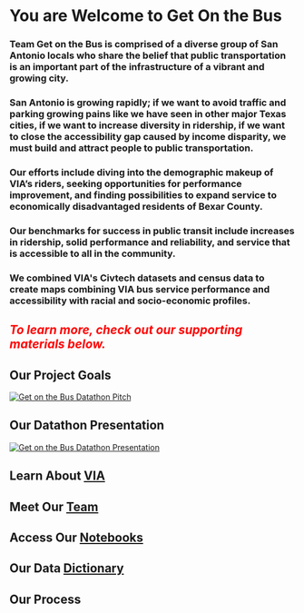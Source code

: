 # You are Welcome to Get On the Bus

### Team Get on the Bus is comprised of a diverse group of San Antonio locals who share the belief that public transportation is an important part of the infrastructure of a vibrant and growing city. 

### San Antonio is growing rapidly; if we want to avoid traffic and parking growing pains like we have seen in other major Texas cities, if we want to increase diversity in ridership, if we want to close the accessibility gap caused by income disparity, we must build and attract people to public transportation. 

### Our efforts include diving into the demographic makeup of VIA’s riders, seeking opportunities for performance improvement, and finding possibilities to expand service to economically disadvantaged residents of Bexar County.

### Our benchmarks for success in public transit include increases in ridership, solid performance and reliability, and service that is accessible to all in the community.

### We combined VIA's Civtech datasets and census data to create maps combining VIA bus service performance and accessibility with racial and socio-economic profiles.

## *<font color=red>To learn more, check out our supporting materials below.</font>*

## Our Project Goals

[![Get on the Bus Datathon Pitch](https://res.cloudinary.com/marcomontalbano/image/upload/v1595068944/video_to_markdown/images/youtube--TX6S2TNnaPo-c05b58ac6eb4c4700831b2b3070cd403.jpg)](https://youtu.be/TX6S2TNnaPo "Get on the Bus Datathon Pitch")

## Our Datathon Presentation

[![Get on the Bus Datathon Presentation](https://res.cloudinary.com/marcomontalbano/image/upload/v1595069191/video_to_markdown/images/youtube--OhcoOVfxQJg-c05b58ac6eb4c4700831b2b3070cd403.jpg)](https://youtu.be/OhcoOVfxQJg "Get on the Bus Datathon Presentation")

## Learn About [VIA](https://get-on-the-bus.github.io/via_info.pdf)


## Meet Our [Team](https://get-on-the-bus.github.io/meet-our-team)



## Access Our [Notebooks](https://github.com/get-on-the-bus)


## Our Data [Dictionary]([here](https://github.com/data-dictionary))

## Our Process



